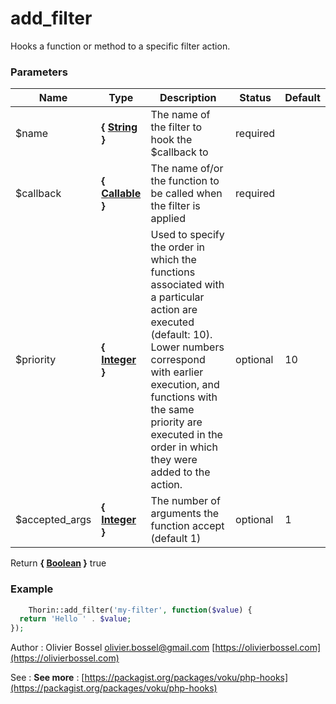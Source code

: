 # add_filter

Hooks a function or method to a specific filter action.


### Parameters
Name  |  Type  |  Description  |  Status  |  Default
------------  |  ------------  |  ------------  |  ------------  |  ------------
$name  |  **{ [String](http://php.net/manual/en/language.types.string.php) }**  |  The name of the filter to hook the $callback to  |  required  |
$callback  |  **{ [Callable](http://php.net/manual/en/language.types.callable.php) }**  |  The name of/or the function to be called when the filter is applied  |  required  |
$priority  |  **{ [Integer](http://php.net/manual/en/language.types.integer.php) }**  |  Used to specify the order in which the functions associated with a particular action are executed (default: 10). Lower numbers correspond with earlier execution, and functions with the same priority are executed in the order in which they were added to the action.  |  optional  |  10
$accepted_args  |  **{ [Integer](http://php.net/manual/en/language.types.integer.php) }**  |  The number of arguments the function accept (default 1)  |  optional  |  1

Return **{ [Boolean](http://php.net/manual/en/language.types.boolean.php) }** true

### Example
```php
	Thorin::add_filter('my-filter', function($value) {
  return 'Hello ' . $value;
});
```
Author : Olivier Bossel [olivier.bossel@gmail.com](mailto:olivier.bossel@gmail.com) [https://olivierbossel.com](https://olivierbossel.com)

See : **See more** : [https://packagist.org/packages/voku/php-hooks](https://packagist.org/packages/voku/php-hooks)